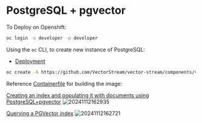 # PostgreSQL + pgvector

To Deploy on Openshift:

```bash
oc login -u developer -p developer
```

Using the `oc` CLI, to create new instance of PostgreSQL:
 * [Deployment](https://github.com/VectorStream/vector-stream/blob/main/components/vector-databases/pgvector/README.md#deployment)
```bash
oc create -k https://github.com/VectorStream/vector-stream/components/vector-databases/pgvector/instance
```

Reference [Containerfile](https://github.com/VectorStream/vector-stream/blob/main/components/vector-databases/pgvector/Containerfile) for building the image:

[Creating an index and populating it with documents using PostgreSQL+pgvector](Langchain-PgVector-Index.ipynb)
![20241112162935](https://i.imgur.com/L6Ust1M.png)

[Querying a PGVector index](Langchain-PgVector-Query.ipynb)
![20241112162721](https://i.imgur.com/qm0ATb3.png)